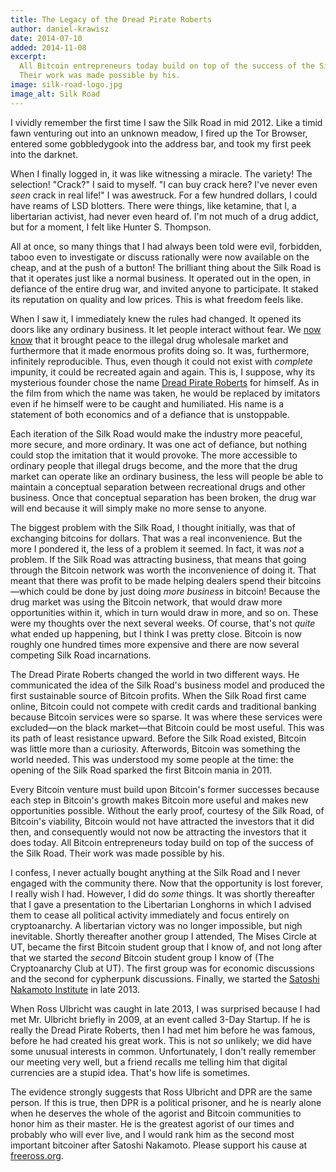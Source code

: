 ```yaml
---
title: The Legacy of the Dread Pirate Roberts
author: daniel-krawisz
date: 2014-07-10
added: 2014-11-08
excerpt:
  All Bitcoin entrepreneurs today build on top of the success of the Silk Road.
  Their work was made possible by his.
image: silk-road-logo.jpg
image_alt: Silk Road
---
```


I vividly remember the first time I saw the Silk Road in mid 2012. Like a timid fawn venturing out into an unknown meadow, I fired up the Tor Browser, entered some gobbledygook into the address bar, and took my first peek into the darknet.

When I finally logged in, it was like witnessing a miracle. The variety! The selection! "Crack?" I said to myself. "I can buy crack here? I've never even _seen_ crack in real life!" I was awestruck. For a few hundred dollars, I could have reams of LSD blotters. There were things, like ketamine, that I, a libertarian activist, had never even heard of. I'm not much of a drug addict, but for a moment, I felt like Hunter S. Thompson.

All at once, so many things that I had always been told were evil, forbidden, taboo even to investigate or discuss rationally were now available on the cheap, and at the push of a button! The brilliant thing about the Silk Road is that it operates just like a normal business. It operated out in the open, in defiance of the entire drug war, and invited anyone to participate. It staked its reputation on quality and low prices. This is what freedom feels like.

When I saw it, I immediately knew the rules had changed. It opened its doors like any ordinary business. It let people interact without fear. We [now know](http://papers.ssrn.com/sol3/papers.cfm?abstract_id=2436643) that it brought peace to the illegal drug wholesale market and furthermore that it made enormous profits doing so. It was, furthermore, infinitely reproducible. Thus, even though it could not exist with _complete_ impunity, it could be recreated again and again. This is, I suppose, why its mysterious founder chose the name [Dread Pirate Roberts](http://www.forbes.com/sites/andygreenberg/2013/04/29/collected-quotations-of-the-dread-pirate-roberts-founder-of-the-drug-site-silk-road-and-radical-libertarian/) for himself. As in the film from which the name was taken, he would be replaced by imitators even if he himself were to be caught and humiliated. His name is a statement of both economics and of a defiance that is unstoppable.

Each iteration of the Silk Road would make the industry more peaceful, more secure, and more ordinary. It was one act of defiance, but nothing could stop the imitation that it would provoke. The more accessible to ordinary people that illegal drugs become, and the more that the drug market can operate like an ordinary business, the less will people be able to maintain a conceptual separation between recreational drugs and other business. Once that conceptual separation has been broken, the drug war will end because it will simply make no more sense to anyone.

The biggest problem with the Silk Road, I thought initially, was that of exchanging bitcoins for dollars. That was a real inconvenience. But the more I pondered it, the less of a problem it seemed. In fact, it was _not_ a problem. If the Silk Road was attracting business, that means that going through the Bitcoin network was worth the inconvenience of doing it. That meant that there was profit to be made helping dealers spend their bitcoins—which could be done by just doing _more business_ in bitcoin! Because the drug market was using the Bitcoin network, that would draw more opportunities within it, which in turn would draw in more, and so on. These were my thoughts over the next several weeks. Of course, that's not _quite_ what ended up happening, but I think I was pretty close. Bitcoin is now roughly one hundred times more expensive and there are now several competing Silk Road incarnations.

The Dread Pirate Roberts changed the world in two different ways. He communicated the idea of the Silk Road's business model and produced the first sustainable source of Bitcoin profits. When the Silk Road first came online, Bitcoin could not compete with credit cards and traditional banking because Bitcoin services were so sparse. It was where these services were excluded—on the black market—that Bitcoin could be most useful. This was its path of least resistance upward. Before the Silk Road existed, Bitcoin was little more than a curiosity. Afterwords, Bitcoin was something the world needed. This was understood my some people at the time: the opening of the Silk Road sparked the first Bitcoin mania in 2011.

Every Bitcoin venture must build upon Bitcoin's former successes because each step in Bitcoin's growth makes Bitcoin more useful and makes new opportunities possible. Without the early proof, courtesy of the Silk Road, of Bitcoin's viability, Bitcoin would not have attracted the investors that it did then, and consequently would not now be attracting the investors that it does today. All Bitcoin entrepreneurs today build on top of the success of the Silk Road. Their work was made possible by his.

I confess, I never actually bought anything at the Silk Road and I never engaged with the community there. Now that the opportunity is lost forever, I really wish I had. However, I did do _some_ things. It was shortly thereafter that I gave a presentation to the Libertarian Longhorns in which I advised them to cease all political activity immediately and focus entirely on cryptoanarchy. A libertarian victory was no longer impossible, but nigh inevitable. Shortly thereafter another group I attended, The Mises Circle at UT, became the first Bitcoin student group that I know of, and not long after that we started the _second_ Bitcoin student group I know of (The Cryptoanarchy Club at UT). The first group was for economic discussions and the second for cypherpunk discussions. Finally, we started the [Satoshi Nakamoto Institute](/) in late 2013.

When Ross Ulbricht was caught in late 2013, I was surprised because I had met Mr. Ulbricht briefly in 2009, at an event called 3-Day Startup. If he is really the Dread Pirate Roberts, then I had met him before he was famous, before he had created his great work. This is not _so_ unlikely; we did have some unusual interests in common. Unfortunately, I don't really remember our meeting very well, but a friend recalls me telling him that digital currencies are a stupid idea. That's how life is sometimes.

The evidence strongly suggests that Ross Ulbricht and DPR are the same person. If this is true, then DPR is a political prisoner, and he is nearly alone when he deserves the whole of the agorist and Bitcoin communities to honor him as their master. He is the greatest agorist of our times and probably who will ever live, and I would rank him as the second most important bitcoiner after Satoshi Nakamoto. Please support his cause at [freeross.org](http://freeross.org/).

